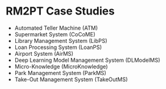 # RM2PT Case Studies

* Automated Teller Machine (ATM)
* Supermarket System (CoCoME)
* Library Management System (LibPS)
* Loan Processing System (LoanPS)
* Airport System (AirMS)
* Deep Learning Model Management System (DLModelMS)
* Micro-Knowledge (MicroKnowledge)
* Park Management System (ParkMS)
* Take-Out Management System (TakeOutMS)

